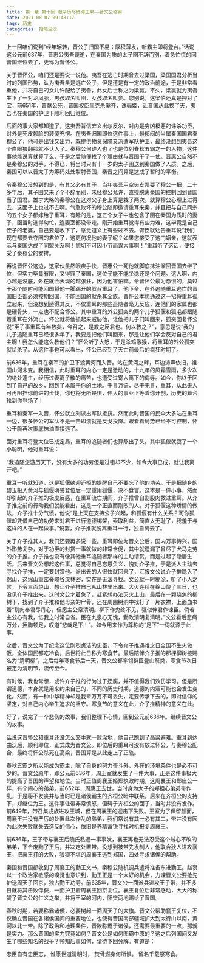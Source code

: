 ```yaml
---
title: 第一章 第十回 艰辛历尽终得正果——晋文公称霸
date: 2021-08-07 09:48:17
tags: 历史
categories: 拾笔尘沙
---
```

上一回咱们说到“经年辗转，晋公子归国不易；厚积薄发，新霸主即将登台。”话说这公元前637年，晋惠公夷吾薨逝，在秦国为质的太子圉不辞而别，着急忙慌的回晋国继位去了，史称为晋怀公。

关于晋怀公，咱们还是要说一说他。夷吾在逃亡时期曾去过梁国，梁国国君分析当时的列国形势，认为夷吾虽是逃亡公子，但是还是有一定的政治前途，于是非常看重他，并将自己的女儿许配给了夷吾，此女后世称之为梁赢。不久，梁赢就为夷吾生下了一对龙凤胎，男孩取名叫圉，女孩取名叫妾。您别说，这梁伯还真是押对了宝，前651年，晋献公死，晋国权臣里克杀奚齐，诛骊姬，让晋国从此换了天，夷吾也在秦国的护卫下顺利回归继位。

后面的事大家都知道了，这夷吾背信弃义出尔反尔，对内是穷凶极恶的诛杀功臣，对外是死皮赖脸的装傻充愣。在夷吾归国即位这件事上，最郁闷的当属秦国国君秦穆公了，他可是出钱又出力，既提供物资保障又派遣军队护卫，最终没想到夷吾这个白眼狼翻脸就不认人了。秦穆公何许人也？也是位列春秋五霸之一的人物，这件事他能说算就算了么，于是之后随便找了个理由就与晋国干了一仗。晋惠公自然不是秦穆公的对手，不得已，将当时只有十一岁的太子圉送到秦国做了人质。之后，秦国可以以晋太子为筹码处处掣肘晋国，秦晋之间算是达成了暂时的平衡。

令秦穆公没想到的是，有其父必有其子，当年夷吾用空头支票耍了穆公一把，二十多年后，其子圉又来了个不辞而别，未经穆公允许，直接脱离秦国的控制回到晋国当了国君。雄才大略的秦穆公在这对父子身上算是栽了两次。就算穆公心理上过得去，这面子上也过不去啊。气急败坏的穆公随即邀请重耳来秦，并且把与自己同宗的五个女子都嫁给了重耳，有趣的是，这五个女子中也包含了圉在秦国为质时的妻子，圉当时逃得匆忙，连妻室都没带走。刚开始重耳觉得有些为难，这毕竟是自己侄子的老婆，自己要是收下了，感觉道义上有些过不去。胥臣就劝告重耳说“我们现在都要去夺圉的君位了，这更何况他的妻子呢？如果您接受了这门姻亲，这就表示与秦国达成了同盟关系啊！您切不可因小节而误大事啊！”重耳听了这话，便接受了秦穆公的安排。

再说晋怀公这边，这家伙虽然眼疾手快，晋惠公一死他就脚底抹油溜回晋国去继了位，但实力毕竟有限，又得罪了秦国，这位子能不能坐稳还是个问题。这人啊，内心越是没底，外在就会表现的越张狂，因为他害怕嘛。令晋怀公最为恐惧的，莫过于那个随时可能回国将他一脚踢开的叔叔重耳了。他下令，在外追随重耳逃亡的晋国旧臣都必须按期回国，不能回国的就杀其全族。晋怀公本想通过这一招将重耳孤立起来，但没想到适得其反，不仅重耳的那些追随者毫无反应，连他们的家属也都是硬骨头，一点也不配合怀公。其中重耳的外公狐突的两个儿子狐偃和狐毛都跟随着重耳在外流亡。怀公就将他抓起来威胁他，让他把儿子们叫回来，狐突回复怀公说“臣子事重耳有年数矣，今召之，是教之反君也。何以教之？”，意思是说“我的儿子追随重耳已经很多年了，我要是把他们叫回来，那是让他们学会反对自己的君主啊！我怎么能这么教他们？”怀公听了大怒，于是杀鸡儆猴，将重耳的外公狐突就给杀了。从这件事也可以看出，怀公已经到了灭亡前最后的疯狂时期了。

前636年，重耳在秦军的护卫下渡黄河而入晋。站在黄河之畔，耳边涛声依旧，祖国山河未变。我相信，此时重耳的内心一定是激动的，十九年的风霜雪雨，多少次的绝处逢生，经历过妻离子散的痛苦，也遭受过寄人篱下的侮辱。如今，你终于回到了自己的故乡，回到了本属于你的土地。千言万语，尽于无言，重耳，从此无人可再阻挡你前进的步伐，你也将无所畏惧，伟大的事业正等着你开创，历史的舞台轮到你登场了！

重耳和秦军一入晋，怀公就立刻派出军队抵抗。然而此时晋国的民众大多站在重耳一边，很多怀公的军队不是一击即溃就是反戈投降。眼看着局势已经不可控制，怀公干脆再次脚底抹油直接逃了。

面对重耳将登大位已成定局，重耳的追随者们也算熬出了头。其中狐偃就耍了一个小聪明，他对重耳说：

“我追随您游历天下，没有太多的功劳但是过错却不少，如今大事已成，就让我离开吧。”

重耳一听就知道，这是狐偃欲迎还拒的提醒自己不要忘了他的功劳。于是把随身的碧玉投入黄河与狐偃明誓登位后一定重用狐偃，决不食言。这本是一件小事，然而却引起的介子推的极度反感，在重耳流亡期间，介子推曾自割股肉救过重耳。从介子推之前的行动我们就能看出，这是一个正直而刚烈的人。对于狐偃这种矫情的做法，介子推十分气愤，他说“是上天在支持公子兴起，和狐偃有什么关系？可你狐偃却凭借自己的功劳来对君王进行道德绑架，索取利益，简直太无耻了，我羞于与这样的人在一起做事。”说罢，介子推就脱离重耳一行，独自离去了。

关于介子推其人，我们还要再多说一些。重耳即位为晋文公后，国内万事待兴，国外形势复杂，对于功臣的封赏一事就做的非常仓促，其中就遗漏了曾尽了犬马之劳的介子推。介子推也没有像其他重耳追随者那样的主动请赏，而是过起了隐居生活。后来晋文公想起这件事，总觉得自己忘恩负义，愧对介子推，于是派人主动去寻找介子推，一定要封赏他。派出去的人很快就回来了，汇报文公说介子推隐入了绵山，这绵山重峦叠嶂谷深林密，实在是无法寻找。文公就一时糊涂，听了小人之言，下令三面烧山，想让介子推自己从山林里出来。大火连续在绵山烧了三日，也没见介子推出来，这时文公才着急了，赶紧想办法灭火上山，最后在一颗烧焦的柳树下，找到了介子推和他母亲的尸骨，还在周围树洞中找打了一片衣襟，上面血书着“割肉奉君尽丹心，但愿主公常清明。柳下作鬼终不见，强似伴君作谏臣。倘若主公心有我，忆我之时常自省。臣在九泉心无愧，勤政清明复清明。”文公看后悲痛万分，捶胸顿足，叹道“悲哉足下！”。如今用来作为尊称的“足下”一词就源于此事。

之后，晋文公为了纪念这位刚烈贞洁的忠臣，下令介子推遇难之日全国不生火做饭，全体国民都吃冷食，后世将此日称为寒食节。最后陪伴介子推的那棵柳树被赐名为“清明柳”，之后每年寒食节后一天，晋文公都率领群臣登山祭奠，寒食节次日被定为清明节，流传至今。

有时候，我也常想，或许介子推的行为过于迂腐，并不值得我们效仿学习。但是所谓道德，本身就是用来约束自己的，不同的历史时期，道德的内涵可能也会发生变化。然而，有一种中华精神却是我辈万万不可丢失，定要传承下去的，即对信仰的坚定，对自己内心毕生追求的坚守。寒食节的意义在此，介子推精神的意义在此。

好了，说完了一个悲伤的故事，我们整理下心情，回到公元前636年。继续晋文公的故事。

话说这晋怀公和重耳还没怎么交手就一败涂地，他自己跑到了高粱避难。重耳到达曲沃后，顺利即位，正式成为晋文公。即位后的重耳可没有放过怀公，与秦穆公配合，最终将怀公杀死在高粱，晋国算是从此走上了正轨。

春秋五霸之所以能成为霸主，除了自身的努力奋斗外，外在的环境条件也是必不可少的。晋文公原年，即公元前636年，周王室就发生了一件大事，正是这件事极大的提高了晋国的声望和地位。当时正值周襄王姬郑执政时期，这周襄王和郑庄公一样，有个闹心的弟弟。前652年，周惠王去世，当时身为太子的郑担心弟弟带作乱，于是秘不发丧并与当时已是诸侯霸主的齐桓公暗中联系，后来在齐桓公的支持下，郑继位为王。这件事让带非常愤怒，但碍于齐桓公的面子，当时并没有发作。前649年，带召集戎族进攻王城，但在周襄王的迎击下失败。王室为了保留颜面，周襄王并没有严厉的处置此次作乱的弟弟，我们常说有其一必有其二，带并没有因为此次失败就失去造反的信心，依旧是养精蓄锐寻找时机报复周襄王。

前636年，王子带与襄王后隗氏私通一事事发，襄王再也无法忍受这个贼心不改的弟弟，下令废黜了王后，并决定处置带。没想到被带先发制人，他联合狄人进攻襄王，把襄王打的大败，狼狈不堪的周襄王逃到郑国，四处寻求诸侯的帮助。

秦国和晋国都收到了周襄王的勤王文书，秦穆公随机调兵遣将准备东进勤王。赵衰以一个政治家敏感的嗅觉也意识到，勤王正是一个大好的机会，力谏晋文公要抢先护送周天子回京，独占勤王功劳。前635年，晋文公一面派兵进攻王子带，并不多日就将其击败俘获，一面护卫着周襄王回京复位。襄王复位后非常感动，大大的称赞了晋文公的仁义之举，并将王室的河内，阳樊两地赐给了晋国。

春秋时期，若要称霸诸侯，必要树起一面周天子的大旗。晋文公帮助襄王复位，不仅确立晋国在各诸侯国间的重要地位，也使得晋国南部疆域扩大到太行山以南，黄河以北一带。除了政治和地理条件，晋欲称霸于诸侯，还需要最重要的一点，那就是实力。那么晋国的实力究竟如何？晋文公是如何图霸中原的？这之后列国间又发生了哪些知名的战争？预知后事如何，请待下回分解。有道是：

忠臣自有忠臣志，
惟愿世道清明时，
焚骨燃身何所惧。
留名千载祭寒食。

